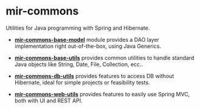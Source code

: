 # mir-commons

Utilities for Java programming with Spring and Hibernate.

- **[mir-commons-base-model](https://github.com/svaponi/mir-commons/tree/master/mir-commons-base-model)** module provides a DAO layer implementation right out-of-the-box, using Java Generics.

- **[mir-commons-base-utils](https://github.com/svaponi/mir-commons/tree/master/mir-commons-base-utils)** provides common utilities to handle standard Java objects like String, Date, File, Collection, ecc..

- **[mir-commons-db-utils](https://github.com/svaponi/mir-commons/tree/master/mir-commons-db-utils)** provides features to access DB without Hibernate, ideal for simple projects or feasibility tests.

- **[mir-commons-web-utils](https://github.com/svaponi/mir-commons/tree/master/mir-commons-web-utils)** provides features to easily use Spring MVC, both with UI and REST API.
